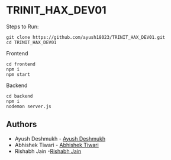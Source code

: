 # TRINIT_HAX_DEV01



Steps to Run:
```
git clone https://github.com/ayush18023/TRINIT_HAX_DEV01.git
cd TRINIT_HAX_DEV01
```
Frontend
```
cd frontend 
npm i
npm start
```

Backend
```
cd backend
npm i 
nodemon server.js
```

 ## Authors
  - Ayush Deshmukh - [Ayush Deshmukh](https://github.com/ayush18023)
  - Abhishek Tiwari - [Abhishek Tiwari](https://github.com/Abhishek93248)
  - Rishabh Jain -[Rishabh Jain](https://github.com/rish-2912)
